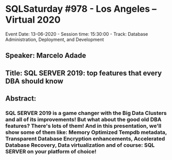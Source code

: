 # SQLSaturday #978 - Los Angeles – Virtual 2020
Event Date: 13-06-2020 - Session time: 15:30:00 - Track: Database Administration, Deployment, and Development 
## Speaker: Marcelo Adade
## Title: SQL SERVER 2019: top features that every DBA should know
## Abstract:
### SQL SERVER 2019 is a game changer with the Big Data Clusters and all of its improvements! But what about the good old DBA features? There's lots of them! And in this presentation, we'll show some of them like: Memory Optimized Tempdb metadata, Transparent Database Encryption enhancements, Accelerated Database Recovery, Data virtualization and of course: SQL SERVER on your platform of choice!
